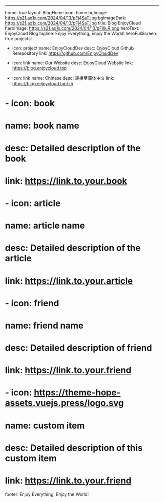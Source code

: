 ---
home: true
layout: BlogHome
icon: home
bgImage: https://s21.ax1x.com/2024/04/13/pFj4SaT.jpg
bgImageDark: https://s21.ax1x.com/2024/04/13/pFj4SaT.jpg
title: Blog EnjoyCloud
heroImage: https://s21.ax1x.com/2024/04/13/pFjIiuR.png
heroText: EnjoyCloud Blog
tagline: Enjoy Everything, Enjoy the World!
heroFullScreen: true
projects:
  - icon: project
    name: EnjoyCloudDev
    desc: EnjoyCloud Github Rerepository
    link: https://github.com/EnjoyCloudDev

  - icon: link
    name: Our Website
    desc: EnjoyCloud Website
    link: https://blog.enjoycloud.top

  - icon: link
    name: Chinese
    desc: 转换至简体中文
    link: https://blog.enjoycloud.top/zh
#   - icon: book
#     name: book name
#     desc: Detailed description of the book
#     link: https://link.to.your.book

#   - icon: article
#     name: article name
#     desc: Detailed description of the article
#     link: https://link.to.your.article

#   - icon: friend
#     name: friend name
#     desc: Detailed description of friend
#     link: https://link.to.your.friend

#   - icon: https://theme-hope-assets.vuejs.press/logo.svg
#     name: custom item
#     desc: Detailed description of this custom item
#     link: https://link.to.your.friend

footer: Enjoy Everything, Enjoy the World!
